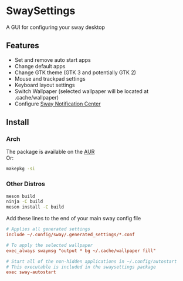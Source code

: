 # SwaySettings

A GUI for configuring your sway desktop

## Features

- Set and remove auto start apps
- Change default apps
- Change GTK theme (GTK 3 and potentially GTK 2)
- Mouse and trackpad settings
- Keyboard layout settings
- Switch Wallpaper (selected wallpaper will be located at .cache/wallpaper)
- Configure 
[Sway Notification Center](https://github.com/ErikReider/SwayNotificationCenter)

## Install

### Arch

The package is available on the 
[AUR](https://aur.archlinux.org/packages/swaysettings-git/) \
Or:

``` zsh
makepkg -si
```

### Other Distros

``` zsh
meson build
ninja -C build
meson install -C build
```

Add these lines to the end of your main sway config file

``` ini
# Applies all generated settings
include ~/.config/sway/.generated_settings/*.conf

# To apply the selected wallpaper
exec_always swaymsg "output * bg ~/.cache/wallpaper fill"

# Start all of the non-hidden applications in ~/.config/autostart
# This executable is included in the swaysettings package
exec sway-autostart
```
